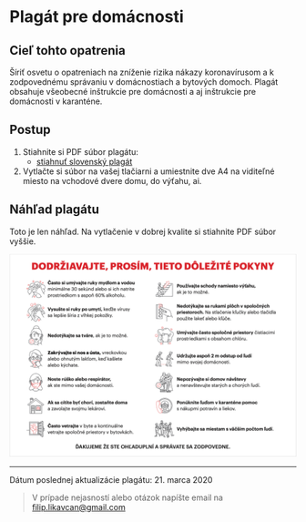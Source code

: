 # Plagát pre domácnosti

## Cieľ tohto opatrenia

Šíriť osvetu o opatreniach na zníženie rizika nákazy koronavírusom a k zodpovednému správaniu v domácnostiach a bytových domoch. Plagát obsahuje všeobecné inštrukcie pre domácnosti a aj inštrukcie pre domácnosti v karanténe.

## Postup

1. Stiahnite si PDF súbor plagátu:
    * [stiahnuť slovenský plagát](../../files/domacnosti/domacnosti-plagat-v2020032101.pdf)
2. Vytlačte si súbor na vašej tlačiarni a umiestnite dve A4 na viditeľné miesto na vchodové dvere domu, do výťahu, ai.

## Náhľad plagátu

Toto je len náhľad. Na vytlačenie v dobrej kvalite si stiahnite PDF súbor vyššie.

![](../../images/domacnosti/plagat-v2020032101.png)

***
Dátum poslednej aktualizácie plagátu: 21. marca 2020

> V prípade nejasností alebo otázok napíšte email na filip.likavcan@gmail.com